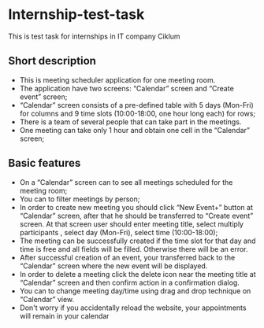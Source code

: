 # Internship-test-task
 This is test task for internships in IT company Ciklum 
## Short description
* This is meeting scheduler application for one meeting room.
* The application have two screens: “Calendar” screen and “Create event” screen;
* “Calendar” screen consists of a pre-defined table with 5 days (Mon-Fri) for columns and 9 time slots (10:00-18:00, one hour long each) for rows;
* There is a team of several people that can take part in the meetings.
* One meeting can take only 1 hour and obtain one cell in the “Calendar” screen;
## Basic features
* On a “Calendar” screen can to see all meetings scheduled for the meeting room;
* You can to filter meetings by person;
* In order to create new meeting you should click “New Event+” button at “Calendar” screen, after that he should be transferred to “Create event” screen. At that screen user should enter meeting title, select multiply participants , select day (Mon-Fri), select time (10:00-18:00);
* The meeting can be successfully created if the time slot for that day and time is free and all fields will be filled. Otherwise there will be an error.
* After successful creation of an event, your transferred back to the “Calendar” screen where the new event will be displayed.
* In order to delete a meeting click the delete icon near the meeting title at “Calendar” screen and then confirm action in a confirmation dialog.
* You can to change meeting day/time using drag and drop technique on “Calendar” view.
* Don't worry if you accidentally reload the website, your appointments will remain in your calendar
